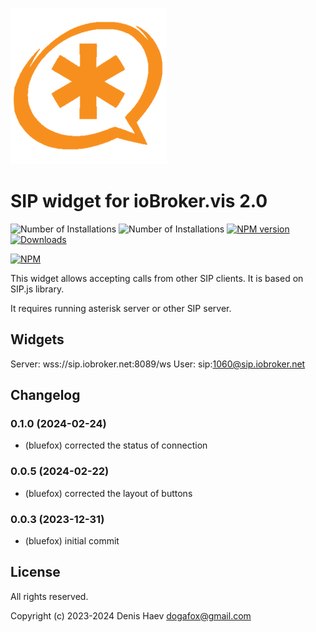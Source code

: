 ![Logo](admin/vis-2-widgets-sip.png)
# SIP widget for ioBroker.vis 2.0

![Number of Installations](http://iobroker.live/badges/vis-2-widgets-material-installed.svg) ![Number of Installations](http://iobroker.live/badges/vis-2-widgets-material-stable.svg) [![NPM version](http://img.shields.io/npm/v/iobroker.vis-2-widgets-material.svg)](https://www.npmjs.com/package/iobroker.vis-2-widgets-material)
[![Downloads](https://img.shields.io/npm/dm/iobroker.vis-2-widgets-material.svg)](https://www.npmjs.com/package/iobroker.vis-2-widgets-material)

[![NPM](https://nodei.co/npm/iobroker.vis-2-widgets-material.png?downloads=true)](https://nodei.co/npm/iobroker.vis-2-widgets-material/)

This widget allows accepting calls from other SIP clients. It is based on SIP.js library.

It requires running asterisk server or other SIP server.


## Widgets
Server: wss://sip.iobroker.net:8089/ws
User: sip:1060@sip.iobroker.net

<!--
    Placeholder for the next version (at the beginning of the line):
    ### **WORK IN PROGRESS**
-->
## Changelog
### 0.1.0 (2024-02-24)
* (bluefox) corrected the status of connection

### 0.0.5 (2024-02-22)
* (bluefox) corrected the layout of buttons

### 0.0.3 (2023-12-31)
* (bluefox) initial commit

## License
All rights reserved.

Copyright (c) 2023-2024 Denis Haev <dogafox@gmail.com>
